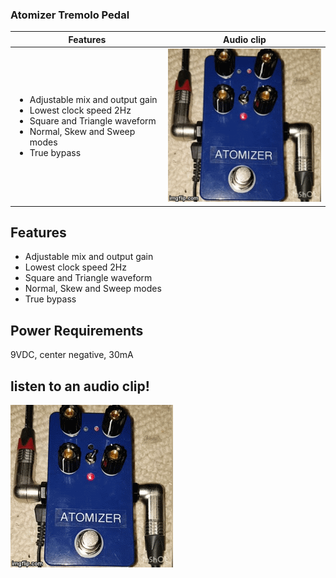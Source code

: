 ### Atomizer Tremolo Pedal

| Features | Audio clip |
|----------|------------|
|<ul><li>Adjustable mix and output gain</li><li>Lowest clock speed 2Hz</li><li>Square and Triangle waveform</li><li>Normal, Skew and Sweep modes</li><li>True bypass</li></ul>|[![Watch the demo](docs/Atomizer.gif)](https://www.instagram.com/p/BsmGDgeASrn/)|


## Features

- Adjustable mix and output gain
- Lowest clock speed 2Hz
- Square and Triangle waveform
- Normal, Skew and Sweep modes
- True bypass

## Power Requirements

9VDC, center negative, 30mA

## listen to an audio clip!

[![Watch the demo](docs/Atomizer.gif)](https://www.instagram.com/p/BsmGDgeASrn/)

